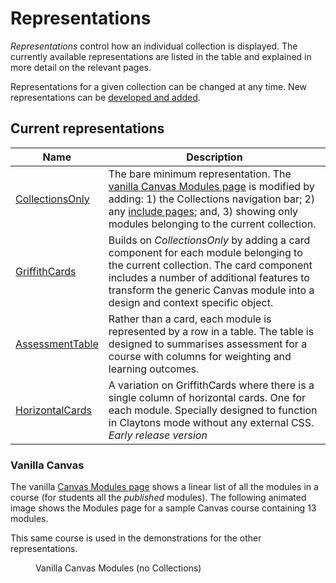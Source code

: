 # Representations

_Representations_ control how an individual collection is displayed.  The currently available representations are listed in the table and explained in more detail on the relevant pages. 

Representations for a given collection can be changed at any time. New representations can be [developed and added](../../development/representations/representation-development.md).


## Current representations

| Name | Description |
| --- | --- |
| [CollectionsOnly](collections-only.md) | The bare minimum representation. The [vanilla Canvas Modules page](#vanilla-canvas) is modified by adding: 1) the Collections navigation bar; 2) any [include pages](../collections/overview.md#include-page); and, 3) showing only modules belonging to the current collection. |
| [GriffithCards](griffith-cards.md) | Builds on _CollectionsOnly_ by adding a card component for each module belonging to the current collection. The card component includes a number of additional features to transform the generic Canvas module into a design and context specific object. |
| [AssessmentTable](assessment-table.md) | Rather than a card, each module is represented by a row in a table. The table is designed to summarises assessment for a course with columns for weighting and learning outcomes. |
| [HorizontalCards](horizontal-cards.md) | A variation on GriffithCards where there is a single column of horizontal cards. One for each module. Specially designed to function in Claytons mode without any external CSS. _Early release version_ |

### Vanilla Canvas

The vanilla [Canvas Modules page](https://community.canvaslms.com/t5/Canvas-Basics-Guide/What-are-Modules/ta-p/6) shows a linear list of all the modules in a course (for students all the _published_ modules). The following animated image shows the Modules page for a sample Canvas course containing 13 modules. 

This same course is used in the demonstrations for the other representations.

<figure markdown>
<figcaption>Vanilla Canvas Modules (no Collections)</figcaption>
<sl-animated-image src="../../../../assets/vanillaModules.gif" alt="Vanilla Canvas Modules (no Collections)" />
</figure>



